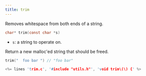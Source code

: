 ```yaml
---
title: trim
---
```


Removes whitespace from both ends of a string.

```c
char* trim(const char *s)
```

* `s`: a string to operate on.

Return a new malloc'ed string that should be freed.

```c
trim("  foo bar ") // "foo bar"
```

```c
<%= lines 'trim.c', '#include "utils.h"', 'void trim\(\) {' %>
```
